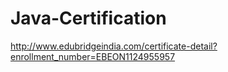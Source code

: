 # Java-Certification
http://www.edubridgeindia.com/certificate-detail?enrollment_number=EBEON1124955957
